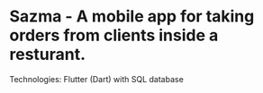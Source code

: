 # Sazma - A mobile app for taking orders from clients inside a resturant.

Technologies: Flutter (Dart) with SQL database
